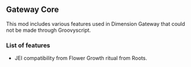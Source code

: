 ## Gateway Core

This mod includes various features used in Dimension Gateway that could not be made through Groovyscript.

### List of features

* JEI compatibility from Flower Growth ritual from Roots.

